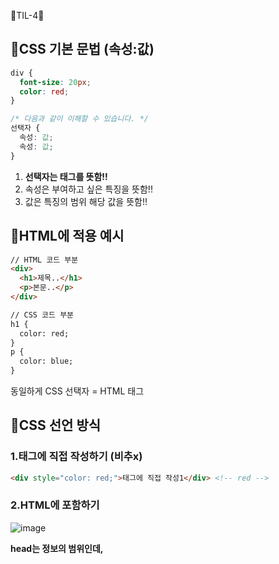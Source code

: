 🐳TIL-4🐳

## 🐬CSS 기본 문법 (속성:값)
```css
div {
  font-size: 20px;
  color: red;
}

/* 다음과 같이 이해할 수 있습니다. */
선택자 {
  속성: 값;
  속성: 값;
}
```
1. __선택자는 태그를 뜻함!!__
2. 속성은 부여하고 싶은 특징을 뜻함!!
3. 값은 특징의 범위 해당 값을 뜻함!!

## 🐬HTML에 적용 예시
```HTML
// HTML 코드 부분
<div>
  <h1>제목..</h1>
  <p>본문..</p>
</div>

// CSS 코드 부분
h1 {
  color: red;
}
p {
  color: blue;
}
```
동일하게 CSS 선택자 = HTML 태그

## 🐬CSS 선언 방식
### 1.태그에 직접 작성하기 (비추x)
```html
<div style="color: red;">태그에 직접 작성1</div> <!-- red -->
```

### 2.HTML에 포함하기 


![image](https://user-images.githubusercontent.com/67450413/117167484-41151380-ae02-11eb-8bde-b31e063c4f94.png)


__head는 정보의 범위인데, <style>은 css 정보를 나타내는 태그 임으로 head 안에 포함!!!__
  
### 3.HTML 외부애서 불러오기 (추천, 가장많이 쓰임)
```html
<head>
  <link rel="stylesheet" href="/css/main.css">
</head>
<body>
  <div>HTML에 외부에서 불러오기1</div> <!-- red -->
</body>
```
link는 외부에서 파일 불러오기, __rel="stylesheet"__ 는 CSS를 뜻함, __href="/css/main.css"__ 는 해당 CSS파일 경로
-> <div>의 컨텐트의 텍스트를 빨간색으로 하고 싶다면 해당 CSS 파일의 형태는?? 충분히 유추가능~
  
## 🐬CSS 선택자
### 1. 태그로 찾기
```CSS
/*<h1>은 글자색이 빨강이야!*/
h1 {
  color: red;
}
/*<p>는 글자색이 파랑이야!*/
p {
  color: blue;
}
------------------
<h1>제목1</h1> <!--red-->
<p>본문2</p> <!--blue-->
```
단순 태그 이름으로 적용하기-> 가능은 하지만 특정 태그를 지정하는데 한계가 있음

### 2. 클래스로 찾기
```css
/*class="title"은 글자색이 빨강이야!*/
.title {
  color: red;
}
/*class="main-text"는 글자색이 파랑이야!*/
.main-text {
  color: blue;
}
----------------------------
<h1 class="title">제목1</h1> <!--red-->
<h1>제목2</h1>
<p class="main-text">본문1</p> <!--blue-->
<p>본문2</p>
```
태그에 클래스(별칭)을 부여함으로써 좀더 개별적으로 인식 가능!    
